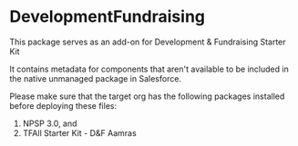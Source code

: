 # DevelopmentFundraising
This package serves as an add-on for Development &amp; Fundraising Starter Kit

It contains metadata for components that aren't available to be included in the native unmanaged package in Salesforce.

Please make sure that the target org has the following packages installed before deploying these files:
  1. NPSP 3.0, and
  2. TFAll Starter Kit - D&F Aamras
